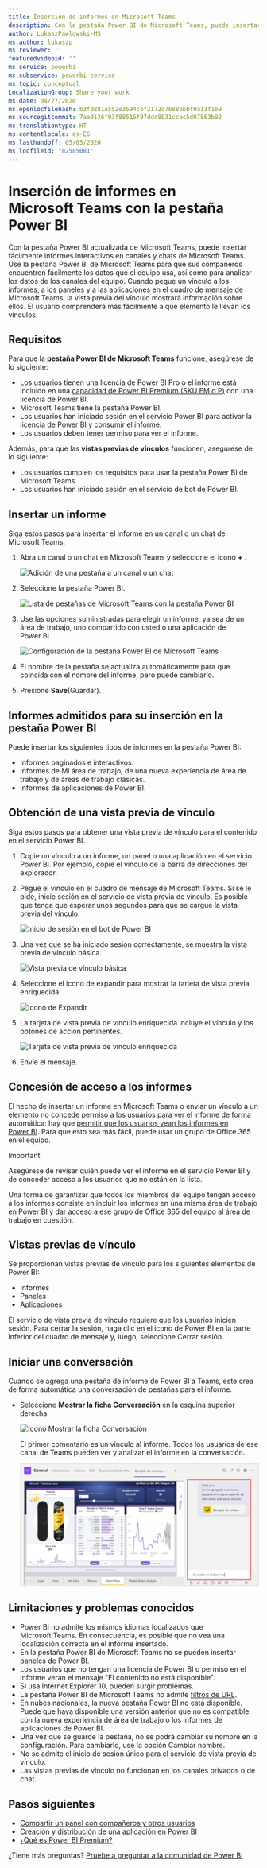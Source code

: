 ```yaml
---
title: Inserción de informes en Microsoft Teams
description: Con la pestaña Power BI de Microsoft Teams, puede insertar fácilmente informes interactivos en canales y chats.
author: LukaszPawlowski-MS
ms.author: lukaszp
ms.reviewer: ''
featuredvideoid: ''
ms.service: powerbi
ms.subservice: powerbi-service
ms.topic: conceptual
LocalizationGroup: Share your work
ms.date: 04/27/2020
ms.openlocfilehash: b3fd881a552e3594cbf2172d7b88bbbf9a13f1b9
ms.sourcegitcommit: 7aa0136f93f88516f97ddd8031ccac5d07863b92
ms.translationtype: HT
ms.contentlocale: es-ES
ms.lasthandoff: 05/05/2020
ms.locfileid: "82585081"
---
```

# <a name="embed-reports-in-microsoft-teams-with-the-power-bi-tab"></a>Inserción de informes en Microsoft Teams con la pestaña Power BI

Con la pestaña Power BI actualizada de Microsoft Teams, puede insertar fácilmente informes interactivos en canales y chats de Microsoft Teams. Use la pestaña Power BI de Microsoft Teams para que sus compañeros encuentren fácilmente los datos que el equipo usa, así como para analizar los datos de los canales del equipo.  Cuando pegue un vínculo a los informes, a los paneles y a las aplicaciones en el cuadro de mensaje de Microsoft Teams, la vista previa del vínculo mostrará información sobre ellos. El usuario comprenderá más fácilmente a qué elemento le llevan los vínculos.

## <a name="requirements"></a>Requisitos

Para que la **pestaña Power BI de Microsoft Teams** funcione, asegúrese de lo siguiente:

- Los usuarios tienen una licencia de Power BI Pro o el informe está incluido en una [capacidad de Power BI Premium (SKU EM o P)](service-premium-what-is.md) con una licencia de Power BI.
- Microsoft Teams tiene la pestaña Power BI.
- Los usuarios han iniciado sesión en el servicio Power BI para activar la licencia de Power BI y consumir el informe.
- Los usuarios deben tener permiso para ver el informe.

Además, para que las **vistas previas de vínculos** funcionen, asegúrese de lo siguiente:
- Los usuarios cumplen los requisitos para usar la pestaña Power BI de Microsoft Teams.
- Los usuarios han iniciado sesión en el servicio de bot de Power BI. 


## <a name="embed-your-report"></a>Insertar un informe

Siga estos pasos para insertar el informe en un canal o un chat de Microsoft Teams.

1. Abra un canal o un chat en Microsoft Teams y seleccione el icono **+** .

    ![Adición de una pestaña a un canal o un chat](media/service-embed-report-microsoft-teams/service-embed-report-microsoft-teams-add.png)

2. Seleccione la pestaña Power BI.

    ![Lista de pestañas de Microsoft Teams con la pestaña Power BI](media/service-embed-report-microsoft-teams/service-embed-report-microsoft-teams-tab.png)

3. Use las opciones suministradas para elegir un informe, ya sea de un área de trabajo, uno compartido con usted o una aplicación de Power BI.

    ![Configuración de la pestaña Power BI de Microsoft Teams](media/service-embed-report-microsoft-teams/service-embed-report-microsoft-teams-tab-settings.png)

4. El nombre de la pestaña se actualiza automáticamente para que coincida con el nombre del informe, pero puede cambiarlo. 

5. Presione **Save**(Guardar).

## <a name="supported-reports-for-embedding-the-power-bi-tab"></a>Informes admitidos para su inserción en la pestaña Power BI
Puede insertar los siguientes tipos de informes en la pestaña Power BI:

- Informes paginados e interactivos.
- Informes de Mi área de trabajo, de una nueva experiencia de área de trabajo y de áreas de trabajo clásicas.
- Informes de aplicaciones de Power BI.

## <a name="get-a-link-preview"></a>Obtención de una vista previa de vínculo

Siga estos pasos para obtener una vista previa de vínculo para el contenido en el servicio Power BI.

1. Copie un vínculo a un informe, un panel o una aplicación en el servicio Power BI. Por ejemplo, copie el vínculo de la barra de direcciones del explorador.

2. Pegue el vínculo en el cuadro de mensaje de Microsoft Teams. Si se le pide, inicie sesión en el servicio de vista previa de vínculo. Es posible que tenga que esperar unos segundos para que se cargue la vista previa del vínculo.

    ![Inicio de sesión en el bot de Power BI](media/service-embed-report-microsoft-teams/service-teams-link-preview-sign-in-needed.png)

3. Una vez que se ha iniciado sesión correctamente, se muestra la vista previa de vínculo básica.

    ![Vista previa de vínculo básica](media/service-embed-report-microsoft-teams/service-teams-link-preview-basic.png)

4. Seleccione el icono de expandir para mostrar la tarjeta de vista previa enriquecida.

    ![icono de Expandir](media/service-embed-report-microsoft-teams/service-teams-link-preview-expand-icon.png)

5. La tarjeta de vista previa de vínculo enriquecida incluye el vínculo y los botones de acción pertinentes.

    ![Tarjeta de vista previa de vínculo enriquecida](media/service-embed-report-microsoft-teams/service-teams-link-preview-nice-card.png)

6. Envíe el mensaje.



## <a name="grant-access-to-reports"></a>Concesión de acceso a los informes

El hecho de insertar un informe en Microsoft Teams o enviar un vínculo a un elemento no concede permiso a los usuarios para ver el informe de forma automática: hay que [permitir que los usuarios vean los informes en Power BI](service-share-dashboards.md). Para que esto sea más fácil, puede usar un grupo de Office 365 en el equipo. 

> [!IMPORTANT]
> Asegúrese de revisar quién puede ver el informe en el servicio Power BI y de conceder acceso a los usuarios que no están en la lista.

Una forma de garantizar que todos los miembros del equipo tengan acceso a los informes consiste en incluir los informes en una misma área de trabajo en Power BI y dar acceso a ese grupo de Office 365 del equipo al área de trabajo en cuestión.

## <a name="link-previews"></a>Vistas previas de vínculo 

Se proporcionan vistas previas de vínculo para los siguientes elementos de Power BI:
- Informes
- Paneles
- Aplicaciones

El servicio de vista previa de vínculo requiere que los usuarios inicien sesión. Para cerrar la sesión, haga clic en el icono de Power BI en la parte inferior del cuadro de mensaje y, luego, seleccione Cerrar sesión.

## <a name="start-a-conversation"></a>Iniciar una conversación

Cuando se agrega una pestaña de informe de Power BI a Teams, este crea de forma automática una conversación de pestañas para el informe. 

- Seleccione **Mostrar la ficha Conversación** en la esquina superior derecha.

    ![Icono Mostrar la ficha Conversación](media/service-embed-report-microsoft-teams/power-bi-teams-conversation-icon.png)

    El primer comentario es un vínculo al informe. Todos los usuarios de ese canal de Teams pueden ver y analizar el informe en la conversación.

    ![Ficha Conversación](media/service-embed-report-microsoft-teams/power-bi-teams-conversation-tab.png)

## <a name="known-issues-and-limitations"></a>Limitaciones y problemas conocidos

- Power BI no admite los mismos idiomas localizados que Microsoft Teams. En consecuencia, es posible que no vea una localización correcta en el informe insertado.
- En la pestaña Power BI de Microsoft Teams no se pueden insertar paneles de Power BI.
- Los usuarios que no tengan una licencia de Power BI o permiso en el informe verán el mensaje "El contenido no está disponible".
- Si usa Internet Explorer 10, pueden surgir problemas. <!--You can look at the [browsers support for Power BI](consumer/end-user-browsers.md) and for [Office 365](https://products.office.com/office-system-requirements#Browsers-section). -->
- La pestaña Power BI de Microsoft Teams no admite [filtros de URL](service-url-filters.md).
- En nubes nacionales, la nueva pestaña Power BI no está disponible. Puede que haya disponible una versión anterior que no es compatible con la nueva experiencia de área de trabajo o los informes de aplicaciones de Power BI. 
- Una vez que se guarde la pestaña, no se podrá cambiar su nombre en la configuración. Para cambiarlo, use la opción Cambiar nombre.
- No se admite el inicio de sesión único para el servicio de vista previa de vínculo.
- Las vistas previas de vínculo no funcionan en los canales privados o de chat.

## <a name="next-steps"></a>Pasos siguientes
- [Compartir un panel con compañeros y otros usuarios](service-share-dashboards.md)  
- [Creación y distribución de una aplicación en Power BI](service-create-distribute-apps.md)  
- [¿Qué es Power BI Premium?](service-premium-what-is.md)

¿Tiene más preguntas? [Pruebe a preguntar a la comunidad de Power BI](https://community.powerbi.com/)
